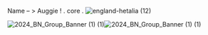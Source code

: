 Name – > Auggie ! . core  . 
![england-hetalia (12)](https://github.com/user-attachments/assets/207c49e0-e5ff-4f72-a745-8af9040b1312)

![2024_BN_Group_Banner (1) (1)](https://github.com/user-attachments/assets/cddaf940-0d8b-45d0-8fa6-5646cdc6f1cf)![2024_BN_Group_Banner (1) (1)](https://github.com/user-attachments/assets/37d8b4ba-66e0-43a7-ab2b-61b2648745d9)













